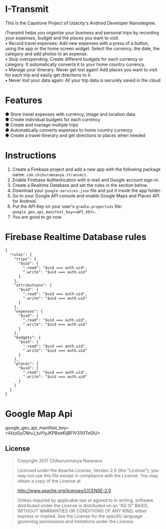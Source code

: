 I-Transmit
======

This is the Capstone Project of Udacity's Android Developer Nanodegree.

iTransmit helps you organize your business and personal trips by recording your expenses, budget and the places you want to visit.    
• Record travel expenses: Add new expenses with a press of a button, using the app or the home screen widget. Select the currency, the date, the category and add photos to an expense.  
• Stop overspending: Create different budgets for each currency or category. It automatically converts it to your home country currency.  
• Manage your itinerary: Never get lost again! Add places you want to visit for each trip and easily get directions to it.  
• Never lost your data again: All your trip data is securely saved in the cloud


Features 
======
● Store travel expenses with currency, image and location data  
● Create individual budgets for each currency  
● Create and manage multiple trips  
● Automatically converts expenses to home country currency  
● Create a travel itinerary and get directions to places when needed  


Instructions
======

1. Create a Firebase project and add a new app with the following package name: `com.chihurumnanya.itransmit`.
2. Enable Firebase Authentication with e-mail and Google account sign-in.
3. Create a Realtime Database and set the rules in the section below.
4. Download your `google-services.json` file and put it inside the app folder.
5. Go to your Google API console and enable Google Maps and Places API for Android.
6. Put the API Key on your user's `gradle.properties` file: `google_geo_api_manifest_key=<API_KEY>`.
7. You are good to go now.

Firebase Realtime Database rules
======

```
{
  "rules": {
    "trips": {
      "$uid": {
        ".read": "$uid === auth.uid",
        ".write": "$uid === auth.uid"
      }
    },
    "attributions": {
      "$uid": {
        ".read": "$uid === auth.uid",
        ".write": "$uid === auth.uid"
      }
    },
    "expenses": {
      "$uid": {
        ".read": "$uid === auth.uid",
        ".write": "$uid === auth.uid"
      }
    },
    "budgets": {
      "$uid": {
        ".read": "$uid === auth.uid",
        ".write": "$uid === auth.uid"
      }
    },
    "places": {
      "$uid": {
        ".read": "$uid === auth.uid",
        ".write": "$uid === auth.uid"
      }
    }
  }
}
```

Google Map Api 
======
google_geo_api_manifest_key=<AIzaSyCNtvJ_tuYlyJKPBxeKIjBFlV31i0Tn0lU>

License
------

> Copyright 2017 Chihurumnanya Nwanevu

> Licensed under the Apache License, Version 2.0 (the "License"); you may not use this file except in compliance with the License. You may obtain a copy of the License at

> http://www.apache.org/licenses/LICENSE-2.0

> Unless required by applicable law or agreed to in writing, software distributed under the License is distributed on an "AS IS" BASIS, WITHOUT WARRANTIES OR CONDITIONS OF ANY KIND, either express or implied. See the License for the specific language governing permissions and limitations under the License.
